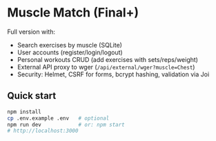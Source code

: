 # Muscle Match (Final+)

Full version with:
- Search exercises by muscle (SQLite)
- User accounts (register/login/logout)
- Personal workouts CRUD (add exercises with sets/reps/weight)
- External API proxy to wger (`/api/external/wger?muscle=Chest`)
- Security: Helmet, CSRF for forms, bcrypt hashing, validation via Joi

## Quick start
```bash
npm install
cp .env.example .env   # optional
npm run dev            # or: npm start
# http://localhost:3000
```